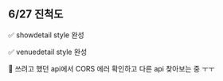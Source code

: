 ## 6/27 진척도

✅ showdetail style 완성 <br />

✅ venuedetail style 완성 <br />

🚧 쓰려고 했던 api에서 CORS 에러 확인하고 다른 api 찾아보는 중 ㅜㅜ
